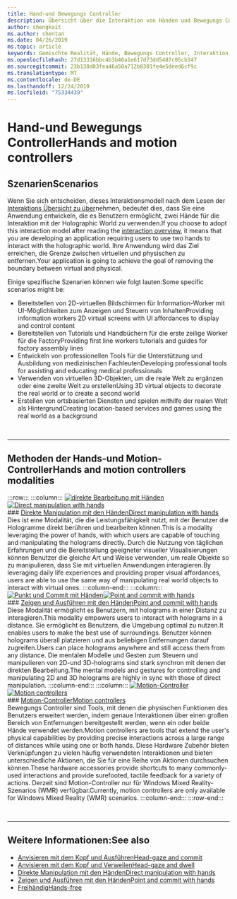 ```yaml
---
title: Hand-und Bewegungs Controller
description: Übersicht über die Interaktion von Händen und Bewegungs Controllern
author: shengkait
ms.author: shentan
ms.date: 04/26/2019
ms.topic: article
keywords: Gemischte Realität, Hände, Bewegungs Controller, Interaktion, Entwurf
ms.openlocfilehash: 27d13316bbc4b3b40a1e617d73dd5487c05cb347
ms.sourcegitcommit: 23b130d03fea46a50a712b8301fe4e5deed6cf9c
ms.translationtype: MT
ms.contentlocale: de-DE
ms.lasthandoff: 12/24/2019
ms.locfileid: "75334439"
---
```

# <a name="hands-and-motion-controllers"></a><span data-ttu-id="e5136-104">Hand-und Bewegungs Controller</span><span class="sxs-lookup"><span data-stu-id="e5136-104">Hands and motion controllers</span></span>
## <a name="scenarios"></a><span data-ttu-id="e5136-105">Szenarien</span><span class="sxs-lookup"><span data-stu-id="e5136-105">Scenarios</span></span>
<span data-ttu-id="e5136-106">Wenn Sie sich entscheiden, dieses Interaktionsmodell nach dem Lesen der [Interaktions Übersicht zu über](interaction-fundamentals.md)nehmen, bedeutet dies, dass Sie eine Anwendung entwickeln, die es Benutzern ermöglicht, zwei Hände für die Interaktion mit der Holographic World zu verwenden.</span><span class="sxs-lookup"><span data-stu-id="e5136-106">If you choose to adopt this interaction model after reading the [interaction overview](interaction-fundamentals.md), it means that you are developing an application requiring users to use two hands to interact with the holographic world.</span></span> <span data-ttu-id="e5136-107">Ihre Anwendung wird das Ziel erreichen, die Grenze zwischen virtuellen und physischen zu entfernen.</span><span class="sxs-lookup"><span data-stu-id="e5136-107">Your application is going to achieve the goal of removing the boundary between virtual and physical.</span></span>

<span data-ttu-id="e5136-108">Einige spezifische Szenarien können wie folgt lauten:</span><span class="sxs-lookup"><span data-stu-id="e5136-108">Some specific scenarios might be:</span></span>
* <span data-ttu-id="e5136-109">Bereitstellen von 2D-virtuellen Bildschirmen für Information-Worker mit UI-Möglichkeiten zum Anzeigen und Steuern von Inhalten</span><span class="sxs-lookup"><span data-stu-id="e5136-109">Providing information workers 2D virtual screens with UI affordances to display and control content</span></span>
* <span data-ttu-id="e5136-110">Bereitstellen von Tutorials und Handbüchern für die erste zeilige Worker für die Factory</span><span class="sxs-lookup"><span data-stu-id="e5136-110">Providing first line workers tutorials and guides for factory assembly lines</span></span>
* <span data-ttu-id="e5136-111">Entwickeln von professionellen Tools für die Unterstützung und Ausbildung von medizinischen Fachleuten</span><span class="sxs-lookup"><span data-stu-id="e5136-111">Developing professional tools for assisting and educating medical professionals</span></span>  
* <span data-ttu-id="e5136-112">Verwenden von virtuellen 3D-Objekten, um die reale Welt zu ergänzen oder eine zweite Welt zu erstellen</span><span class="sxs-lookup"><span data-stu-id="e5136-112">Using 3D virtual objects to decorate the real world or to create a second world</span></span> 
* <span data-ttu-id="e5136-113">Erstellen von ortsbasierten Diensten und spielen mithilfe der realen Welt als Hintergrund</span><span class="sxs-lookup"><span data-stu-id="e5136-113">Creating location-based services and games using the real world as a background</span></span>

<br>

---

## <a name="hands-and-motion-controllers-modalities"></a><span data-ttu-id="e5136-114">Methoden der Hands-und Motion-Controller</span><span class="sxs-lookup"><span data-stu-id="e5136-114">Hands and motion controllers modalities</span></span>

:::row:::
    :::column:::
       <span data-ttu-id="e5136-115">[![direkte Bearbeitung mit Händen](images/hands-and-controllers-direct-manipulation.jpg)](direct-manipulation.md)</span><span class="sxs-lookup"><span data-stu-id="e5136-115">[![Direct manipulation with hands](images/hands-and-controllers-direct-manipulation.jpg)](direct-manipulation.md)</span></span><br>
       ### <a name="direct-manipulation-with-handsdirect-manipulationmdbr"></a>[<span data-ttu-id="e5136-116">Direkte Manipulation mit den Händen</span><span class="sxs-lookup"><span data-stu-id="e5136-116">Direct manipulation with hands</span></span>](direct-manipulation.md)<br>
       <span data-ttu-id="e5136-117">Dies ist eine Modalität, die die Leistungsfähigkeit nutzt, mit der Benutzer die Hologramme direkt berühren und bearbeiten können.</span><span class="sxs-lookup"><span data-stu-id="e5136-117">This is a modality leveraging the power of hands, with which users are capable of touching and manipulating the holograms directly.</span></span> <span data-ttu-id="e5136-118">Durch die Nutzung von täglichen Erfahrungen und die Bereitstellung geeigneter visueller Visualisierungen können Benutzer die gleiche Art und Weise verwenden, um reale Objekte so zu manipulieren, dass Sie mit virtuellen Anwendungen interagieren.</span><span class="sxs-lookup"><span data-stu-id="e5136-118">By leveraging daily life experiences and providing proper visual affordances, users are able to use the same way of manipulating real world objects to interact with virtual ones.</span></span>
    :::column-end:::
    :::column:::
       <span data-ttu-id="e5136-119">[![Punkt und Commit mit Händen](images/hands-and-controllers-point-and-commit.jpg)](point-and-commit.md)</span><span class="sxs-lookup"><span data-stu-id="e5136-119">[![Point and commit with hands](images/hands-and-controllers-point-and-commit.jpg)](point-and-commit.md)</span></span><br>
        ### <a name="point-and-commit-with-handspoint-and-commitmdbr"></a>[<span data-ttu-id="e5136-120">Zeigen und Ausführen mit den Händen</span><span class="sxs-lookup"><span data-stu-id="e5136-120">Point and commit with hands</span></span>](point-and-commit.md)<br>
        <span data-ttu-id="e5136-121">Diese Modalität ermöglicht es Benutzern, mit holograms in einer Distanz zu interagieren.</span><span class="sxs-lookup"><span data-stu-id="e5136-121">This modality empowers users to interact with holograms in a distance.</span></span> <span data-ttu-id="e5136-122">Sie ermöglicht es Benutzern, die Umgebung optimal zu nutzen.</span><span class="sxs-lookup"><span data-stu-id="e5136-122">It enables users to make the best use of surroundings.</span></span> <span data-ttu-id="e5136-123">Benutzer können holograms überall platzieren und aus beliebigen Entfernungen darauf zugreifen.</span><span class="sxs-lookup"><span data-stu-id="e5136-123">Users can place holograms anywhere and still access them from any distance.</span></span> <span data-ttu-id="e5136-124">Die mentalen Modelle und Gesten zum Steuern und manipulieren von 2D-und 3D-holograms sind stark synchron mit denen der direkten Bearbeitung.</span><span class="sxs-lookup"><span data-stu-id="e5136-124">The mental models and gestures for controlling and manipulating 2D and 3D holograms are highly in sync with those of direct manipulation.</span></span>
    :::column-end:::
    :::column:::
       <span data-ttu-id="e5136-125">[![Motion-Controller](images/hands-and-controllers-motion-controllers.jpg)](motion-controllers.md)</span><span class="sxs-lookup"><span data-stu-id="e5136-125">[![Motion controllers](images/hands-and-controllers-motion-controllers.jpg)](motion-controllers.md)</span></span><br>
       ### <a name="motion-controllersmotion-controllersmdbr"></a>[<span data-ttu-id="e5136-126">Motion-Controller</span><span class="sxs-lookup"><span data-stu-id="e5136-126">Motion controllers</span></span>](motion-controllers.md)<br>
       <span data-ttu-id="e5136-127">Bewegungs Controller sind Tools, mit denen die physischen Funktionen des Benutzers erweitert werden, indem genaue Interaktionen über einen großen Bereich von Entfernungen bereitgestellt werden, wenn ein oder beide Hände verwendet werden.</span><span class="sxs-lookup"><span data-stu-id="e5136-127">Motion controllers are tools that extend the user's physical capabilities by providing precise interactions across a large range of distances while using one or both hands.</span></span> <span data-ttu-id="e5136-128">Diese Hardware Zubehör bieten Verknüpfungen zu vielen häufig verwendeten Interaktionen und bieten unterschiedliche Aktionen, die Sie für eine Reihe von Aktionen durchsuchen können.</span><span class="sxs-lookup"><span data-stu-id="e5136-128">These hardware accessories provide shortcuts to many commonly-used interactions and provide surefooted, tactile feedback for a variety of actions.</span></span> <span data-ttu-id="e5136-129">Derzeit sind Motion-Controller nur für Windows Mixed Reality-Szenarios (WMR) verfügbar.</span><span class="sxs-lookup"><span data-stu-id="e5136-129">Currently, motion controllers are only available for Windows Mixed Reality (WMR) scenarios.</span></span> 
    :::column-end:::
:::row-end:::

<br>

---

## <a name="see-also"></a><span data-ttu-id="e5136-130">Weitere Informationen:</span><span class="sxs-lookup"><span data-stu-id="e5136-130">See also</span></span>
* [<span data-ttu-id="e5136-131">Anvisieren mit dem Kopf und Ausführen</span><span class="sxs-lookup"><span data-stu-id="e5136-131">Head-gaze and commit</span></span>](gaze-and-commit.md)
* [<span data-ttu-id="e5136-132">Anvisieren mit dem Kopf und Verweilen</span><span class="sxs-lookup"><span data-stu-id="e5136-132">Head-gaze and dwell</span></span>](gaze-and-dwell.md)
* [<span data-ttu-id="e5136-133">Direkte Manipulation mit den Händen</span><span class="sxs-lookup"><span data-stu-id="e5136-133">Direct manipulation with hands</span></span>](direct-manipulation.md)
* [<span data-ttu-id="e5136-134">Zeigen und Ausführen mit den Händen</span><span class="sxs-lookup"><span data-stu-id="e5136-134">Point and commit with hands</span></span>](point-and-commit.md)
* [<span data-ttu-id="e5136-135">Freihändig</span><span class="sxs-lookup"><span data-stu-id="e5136-135">Hands-free</span></span>](hands-free.md)
